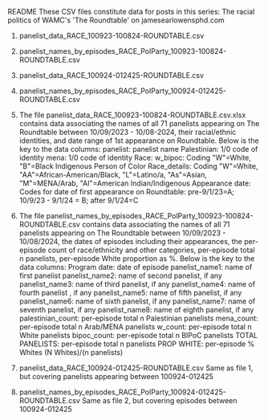 README
These CSV files constitute data for posts in this series: The racial politics of WAMC's 'The Roundtable' on jamesearlowensphd.com

1. panelist_data_RACE_100923-100824-ROUNDTABLE.csv
2. panelist_names_by_episodes_RACE_PolParty_100923-100824-ROUNDTABLE.csv
3. panelist_data_RACE_100924-012425-ROUNDTABLE.csv
4. panelist_names_by_episodes_RACE_PolParty_100924-012425-ROUNDTABLE.csv

1. The file panelist_data_RACE_100923-100824-ROUNDTABLE.csv.xlsx contains data associating the names of all 71 panelists appearing on The Roundtable between 10/09/2023 - 10/08-2024, their racial/ethnic identities, and date range of 1st appearance on Roundtable. 
Below is the key to the data columns:
panelist: panelist name
Palestinian: 1/0 code of identity
mena: 1/0 code of identity
Race: w_bipoc: Coding "W"=White, "B"=Black Indigenous Person of Color
Race_details: Coding "W"=White, "AA"=African-American/Black, "L"=Latino/a, "As"=Asian, "M"=MENA/Arab, "AI"=American Indian/Indigenous
Appearance date: Codes for date of first appearance on Roundtable: pre-9/1/23=A; 10/9/23 - 9/1/24 = B; after 9/1/24=C

2. The file panelist_names_by_episodes_RACE_PolParty_100923-100824-ROUNDTABLE.csv contains data associating the names of all 71 panelists appearing on The Roundtable between 10/09/2023 - 10/08/2024, the dates of episodes including their appearances, the per-episode count of race/ethnicity and other categories, per-episode total n panelists, per-episode White proportion as %.
Below is the key to the data columns:
Program date: date of episode
panelist_name1: name of first panelist 
panelist_name2: name of second panelist, if any  
panelist_name3: name of third panelist, if any 
panelist_name4: name of fourth panelist , if any 
panelist_name5: name of fifth panelist, if any 
panelist_name6: name of sixth panelist, if any 
panelist_name7: name of seventh panelist\, if any 
panelist_name8: name of eighth panelist, if any 
palestinian_count: per-episode total n Palestinian panelists
mena_count: per-episode total n Arab/MENA panelists
w_count: per-episode total n White panelists
bipoc_count: per-episode total n BIPoC panelists
TOTAL PANELISTS: per-episode total n panelists
PROP WHITE: per-episode % Whites (N Whites)/(n panelists)

3. panelist_data_RACE_100924-012425-ROUNDTABLE.csv
Same as file 1, but covering panelists appearing between 100924-012425

4. panelist_names_by_episodes_RACE_PolParty_100924-012425-ROUNDTABLE.csv
Same as file 2, but covering episodes between 100924-012425
